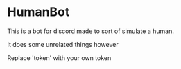 # HumanBot

This is a bot for discord made to sort of simulate a human. 

It does some unrelated things however

Replace 'token' with your own token
